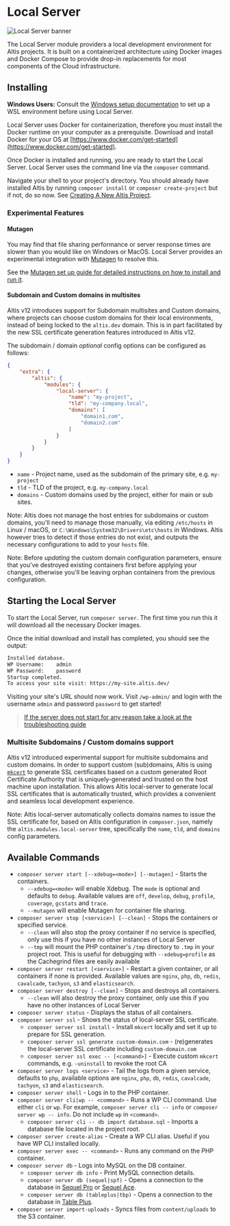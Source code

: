 # Local Server

![Local Server banner](./assets/banner-local-server.png)

The Local Server module providers a local development environment for Altis projects. It is built on a containerized architecture
using Docker images and Docker Compose to provide drop-in replacements for most components of the Cloud infrastructure.

## Installing

**Windows Users:** Consult the [Windows setup documentation](./windows.md) to set up a WSL environment before using Local Server.

Local Server uses Docker for containerization, therefore you must install the Docker runtime on your computer as a prerequisite.
Download and install Docker for your OS at [https://www.docker.com/get-started](https://www.docker.com/get-started).

Once Docker is installed and running, you are ready to start the Local Server. Local Server uses the command line via the `composer`
command.

Navigate your shell to your project's directory. You should already have installed Altis by running `composer install`
or `composer create-project` but if not, do so now.
See [Creating A New Altis Project](https://www.altis-dxp.com/resources/docs/getting-started/#creating-a-new-altis-project).

### Experimental Features

#### Mutagen

You may find that file sharing performance or server response times are slower than you would like on Windows or MacOS. Local Server
provides an experimental integration with [Mutagen](https://mutagen.io/) to resolve this.

See the [Mutagen set up guide for detailed instructions on how to install and run it](./mutagen-file-sharing.md).

#### Subdomain and Custom domains in multisites

Altis v12 introduces support for Subdomain multisites and Custom domains, where projects can choose custom domains for their local
environments, instead of being locked to the `altis.dev` domain. This is in part facilitated by the new SSL certificate generation
features introduced in Altis v12.

The subdomain / domain *optional* config options can be configured as follows:

```json
{
    "extra": {
        "altis": {
            "modules": {
                "local-server": {
                    "name": "my-project",
                    "tld": "my-company.local",
                    "domains": [
                        "domain1.com",
                        "domain2.com"
                    ]
                }
            }
        }
    }
}
```

* `name` - Project name, used as the subdomain of the primary site, e.g. `my-project`
* `tld` - TLD of the project, e.g. `my-company.local`
* `domains` - Custom domains used by the project, either for main or sub sites.

Note: Altis does not manage the host entries for subdomains or custom domains, you'll need to manage those manually, via
editing `/etc/hosts` in Linux / macOS, or `C:\Windows\System32\Drivers\etc\hosts` in Windows. Altis however tries to detect if those
entries do not exist, and outputs the necessary configurations to add to your `hosts` file.

Note: Before *updating* the custom domain configuration parameters, ensure that you've destroyed existing containers first before
applying your changes, otherwise you'll be leaving orphan containers from the previous configuration.

## Starting the Local Server

To start the Local Server, run `composer server`. The first time you run this it will download all the necessary Docker images.

Once the initial download and install has completed, you should see the output:

```sh
Installed database.
WP Username:    admin
WP Password:    password
Startup completed.
To access your site visit: https://my-site.altis.dev/
```

Visiting your site's URL should now work. Visit `/wp-admin/` and login with the username `admin` and password `password` to get
started!

> [If the server does not start for any reason take a look at the troubleshooting guide](./troubleshooting.md)

### Multisite Subdomains / Custom domains support

Altis v12 introduced experimental support for multisite subdomains and custom domains. In order to support custom (sub)domains,
Altis is using [`mkcert`](https://github.com/FiloSottile/mkcert) to generate SSL certificates based on a custom generated Root
Certificate Authority that is uniquely-generated and trusted on the host machine upon installation. This allows Altis local-server
to generate local SSL certificates that is automatically trusted, which provides a convenient and seamless local development
experience.

Note: Altis local-server automatically collects domains names to issue the SSL certificate for, based on Altis configuration
in `composer.json`, namely the `altis.modules.local-server` tree, specifically the `name`, `tld`, and `domains` config parameters.

## Available Commands

* `composer server start [--xdebug=<mode>] [--mutagen]` - Starts the containers.
  * `--xdebug=<mode>` will enable Xdebug. The `mode` is optional and defaults to `debug`. Available values
      are `off`, `develop`, `debug`, `profile`, `coverage`, `gcstats` and `trace`.
  * `--mutagen` will enable Mutagen for container file sharing.
* `composer server stop [<service>] [--clean]` - Stops the containers or specified service.
  * `--clean` will also stop the proxy container if no service is specified, only use this if you have no other instances of Local
      Server
  * `--tmp` will mount the PHP container's `/tmp` directory to `.tmp` in your project root. This is useful for debugging
      with `--xdebug=profile` as the Cachegrind files are easily available
* `composer server restart [<service>]` - Restart a given container, or all containers if none is provided. Available values
  are `nginx`, `php`, `db`, `redis`, `cavalcade`, `tachyon`, `s3` and `elasticsearch`.
* `composer server destroy [--clean]` - Stops and destroys all containers.
  * `--clean` will also destroy the proxy container, only use this if you have no other instances of Local Server
* `composer server status` - Displays the status of all containers.
* `composer server ssl` - Shows the status of local-server SSL certificate.
  * `composer server ssl install` - Install `mkcert` locally and set it up to prepare for SSL generation.
  * `composer server ssl generate custom-domain.com` - (re)generates the local-server SSL certificate
      including `custom-domain.com`
  * `composer server ssl exec -- [<command>]` - Execute custom `mkcert` commands, e.g. `-uninstall` to revoke the root CA
* `composer server logs <service>` - Tail the logs from a given service, defaults to `php`, available options
  are `nginx`, `php`, `db`, `redis`, `cavalcade`, `tachyon`, `s3` and `elasticsearch`.
* `composer server shell` - Logs in to the PHP container.
* `composer server cli|wp -- <command>` - Runs a WP CLI command. Use either `cli` or `wp`. For example,
  `composer server cli -- info` or `composer server wp -- info`. Do not include `wp` in `<command>`.
  * `composer server cli -- db import database.sql` - Imports a database file located in the project root.
* `composer server create-alias` - Create a WP CLI alias. Useful if you have WP CLI installed locally.
* `composer server exec -- <command>` - Runs any command on the PHP container.
* `composer server db` - Logs into MySQL on the DB container.
  * `composer server db info` - Print MySQL connection details.
  * `composer server db (sequel|spf)` - Opens a connection to the database in [Sequel Pro](https://sequelpro.com)
      or [Sequel Ace](https://sequel-ace.com/).
  * `composer server db (tableplus|tbp)` - Opens a connection to the database in [Table Plus](https://tableplus.com/).
* `composer server import-uploads` - Syncs files from `content/uploads` to the S3 container.
